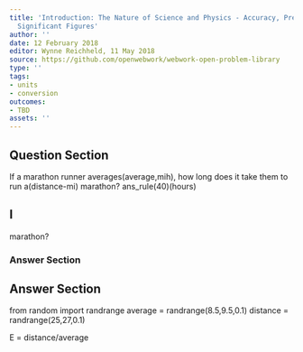 ```yaml
---
title: 'Introduction: The Nature of Science and Physics - Accuracy, Precision, and
  Significant Figures'
author: ''
date: 12 February 2018
editor: Wynne Reichheld, 11 May 2018
source: https://github.com/openwebwork/webwork-open-problem-library
type: ''
tags:
- units
- conversion
outcomes:
- TBD
assets: ''
---
```


## Question Section 

 
If a marathon runner averages(average,mih), how long does it take them to run a(distance-mi) marathon?
ans_rule(40)(hours)

## I
marathon?
### Answer Section


## Answer Section

from random import randrange
average = randrange(8.5,9.5,0.1)
distance = randrange(25,27,0.1)

E = distance/average